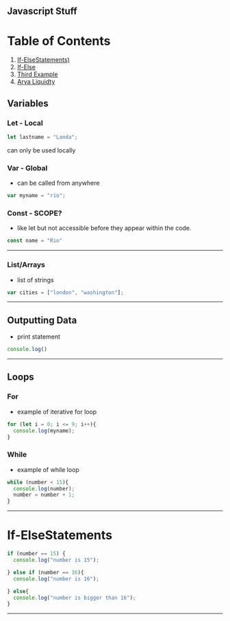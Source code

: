 ## Javascript Stuff
# Table of Contents
1. [If-ElseStatements)](#If-ElseStatements)
2. [If-Else](###)
3. [Third Example](#third-example)
4. [Arya Liquidty](#fourth-examplehttpwwwfourthexamplecom)
## Variables
### Let - Local

```javascript
let lastname = "Landa";
```
can only be used locally

### Var - Global
- can be called from anywhere
```javascript
var myname = "rio";
```
### Const - SCOPE?
- like let but not accessible before they appear within the code.
```javascript
const name = "Rio"
```
---
### List/Arrays
- list of strings
```javascript
var cities = ["london", "washington"];
```
---
## Outputting Data
- print statement
```javascript
console.log()
```
---
## Loops
### For
- example of iterative for loop
```javascript
for (let i = 0; i <= 9; i++){
  console.log(myname);
}
```

### While
- example of while loop
```javascript
while (number < 15){
  console.log(number);
  number = number + 1;
}
```
---
# If-ElseStatements
```javascript
if (number == 15) {
  console.log("number is 15");

} else if (number == 16){
  console.log("number is 16");

} else{
  console.log("number is bigger than 16");
} 
```
---

